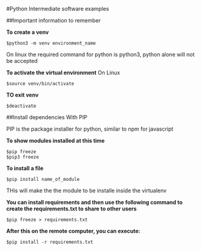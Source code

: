 #Python Intermediate software examples

##Important information to remember

**To create a venv**
```
$python3 -m venv environment_name
```

On linux the required command for python is python3, python alone will not be accepted

**To activate the virtual environment**
On Linux
```
$source venv/bin/activate
```

**TO exit venv**
```
$deactivate
```

##Install dependencies With PIP

PIP is the package installer for python, similar to npm for javascript

**To show modules installed at this time**
```
$pip freeze
$pip3 freeze
```

**To install a file**
```
$pip install name_of_module
```

THis will make the the module to be installe inside the virtualenv

**You can install requirements and then use the following command to create the requirements.txt to share to other users** 
```
$pip freeze > requirements.txt
```

**After this on the remote computer, you can execute:**
```
$pip install -r requirements.txt
```